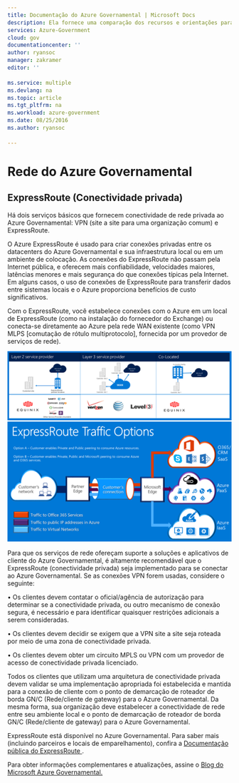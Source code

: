 ```yaml
---
title: Documentação do Azure Governamental | Microsoft Docs
description: Ela fornece uma comparação dos recursos e orientações para conectividade privada governamental
services: Azure-Government
cloud: gov
documentationcenter: ''
author: ryansoc
manager: zakramer
editor: ''

ms.service: multiple
ms.devlang: na
ms.topic: article
ms.tgt_pltfrm: na
ms.workload: azure-government
ms.date: 08/25/2016
ms.author: ryansoc

---
```

# Rede do Azure Governamental
## ExpressRoute (Conectividade privada)
Há dois serviços básicos que fornecem conectividade de rede privada ao Azure Governamental: VPN (site a site para uma organização comum) e ExpressRoute.

O Azure ExpressRoute é usado para criar conexões privadas entre os datacenters do Azure Governamental e sua infraestrutura local ou em um ambiente de colocação. As conexões do ExpressRoute não passam pela Internet pública, e oferecem mais confiabilidade, velocidades maiores, latências menores e mais segurança do que conexões típicas pela Internet. Em alguns casos, o uso de conexões de ExpressRoute para transferir dados entre sistemas locais e o Azure proporciona benefícios de custo significativos.

Com o ExpressRoute, você estabelece conexões com o Azure em um local de ExpressRoute (como na instalação do fornecedor do Exchange) ou conecta-se diretamente ao Azure pela rede WAN existente (como VPN MLPS [comutação de rótulo multiprotocolo], fornecida por um provedor de serviços de rede).

![texto alternativo](./media/azure-government-capability-private-connectivity-options.PNG) ![texto alternativo](./media/government-capability-expressroute.PNG)

Para que os serviços de rede ofereçam suporte a soluções e aplicativos de cliente do Azure Governamental, é altamente recomendável que o ExpressRoute (conectividade privada) seja implementado para se conectar ao Azure Governamental. Se as conexões VPN forem usadas, considere o seguinte:

• Os clientes devem contatar o oficial/agência de autorização para determinar se a conectividade privada, ou outro mecanismo de conexão segura, é necessário e para identificar quaisquer restrições adicionais a serem consideradas.

• Os clientes devem decidir se exigem que a VPN site a site seja roteada por meio de uma zona de conectividade privada.

• Os clientes devem obter um circuito MPLS ou VPN com um provedor de acesso de conectividade privada licenciado.

Todos os clientes que utilizam uma arquitetura de conectividade privada devem validar se uma implementação apropriada foi estabelecida e mantida para a conexão de cliente com o ponto de demarcação de roteador de borda GN/C (Rede/cliente de gateway) para o Azure Governamental. Da mesma forma, sua organização deve estabelecer a conectividade de rede entre seu ambiente local e o ponto de demarcação de roteador de borda GN/C (Rede/cliente de gateway) para o Azure Governamental.

ExpressRoute está disponível no Azure Governamental. Para saber mais (incluindo parceiros e locais de emparelhamento), confira a <a href="https://azure.microsoft.com/documentation/services/expressroute/"> Documentação pública do ExpressRoute </a>.

Para obter informações complementares e atualizações, assine o <a href="https://blogs.msdn.microsoft.com/azuregov/">Blog do Microsoft Azure Governamental. </a>

<!---HONumber=AcomDC_0831_2016-->
